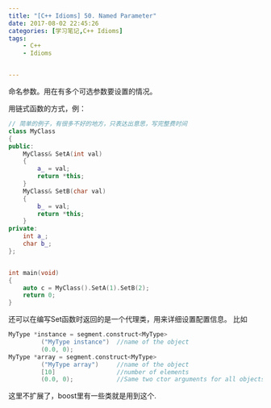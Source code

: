 ```yaml
---
title: "[C++ Idioms] 50. Named Parameter"
date: 2017-08-02 22:45:26
categories: [学习笔记,C++ Idioms]
tags:
    - C++
    - Idioms


---
```

命名参数。<!--more-->用在有多个可选参数要设置的情况。  

用链式函数的方式，例：
```cpp
// 简单的例子，有很多不好的地方，只表达出意思，写完整费时间
class MyClass
{
public:
	MyClass& SetA(int val)
	{
		a_ = val;
		return *this;
	}
	MyClass& SetB(char val)
	{
		b_ = val;
		return *this;
	}
private:
	int a_;
	char b_;
};


int main(void)
{
	auto c = MyClass().SetA(1).SetB(2);
	return 0;
}
```
还可以在编写Set函数时返回的是一个代理类，用来详细设置配置信息。
比如 
```cpp
MyType *instance = segment.construct<MyType>
         ("MyType instance")  //name of the object
         (0.0, 0);
MyType *array = segment.construct<MyType>
         ("MyType array")     //name of the object
         [10]                 //number of elements
         (0.0, 0);            //Same two ctor arguments for all objects
```
这里不扩展了，boost里有一些类就是用到这个.
